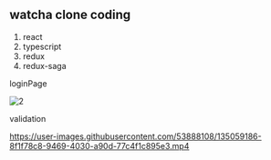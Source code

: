 <h2>watcha clone coding</h2>

1. react
2. typescript
3. redux
4. redux-saga

loginPage

![2](https://user-images.githubusercontent.com/53888108/133977001-d9587bc1-acac-41f7-92f4-3b4d5e60542a.jpg)

validation

https://user-images.githubusercontent.com/53888108/135059186-8f1f78c8-9469-4030-a90d-77c4f1c895e3.mp4


